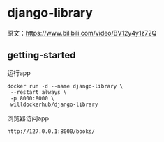 # django-library

原文：https://www.bilibili.com/video/BV12y4y1z72Q

## getting-started

运行app
```
docker run -d --name django-library \
 --restart always \
 -p 8000:8000 \
 willdockerhub/django-library
 ```
 
 浏览器访问app
 ```
 http://127.0.0.1:8000/books/
 ```
